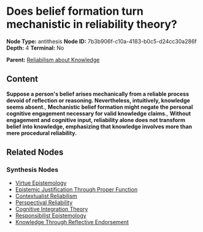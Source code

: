 # Does belief formation turn mechanistic in reliability theory?

**Node Type:** antithesis
**Node ID:** 7b3b906f-c10a-4183-b0c5-d24cc30a286f
**Depth:** 4
**Terminal:** No

**Parent:** [Reliabilism about Knowledge](reliabilism-about-knowledge-synthesis-c27ff06b-bf24-465d-844c-754d2e8373a5.md)

## Content

**Suppose a person's belief arises mechanically from a reliable process devoid of reflection or reasoning. Nevertheless, intuitively, knowledge seems absent.**, **Mechanistic belief formation might negate the personal cognitive engagement necessary for valid knowledge claims.**, **Without engagement and cognitive input, reliability alone does not transform belief into knowledge, emphasizing that knowledge involves more than mere procedural reliability.**

## Related Nodes

### Synthesis Nodes

- [Virtue Epistemology](virtue-epistemology-synthesis-f7d67e78-0240-4442-acd1-6a43157eb69c.md)
- [Epistemic Justification Through Proper Function](epistemic-justification-through-proper-function-synthesis-1bc38da2-4d9d-484c-b05e-b8579a5bd1cc.md)
- [Contextualist Reliabilism](contextualist-reliabilism-synthesis-2e1da762-97e6-4d0f-b3e2-87954331812b.md)
- [Perspectival Reliability](perspectival-reliability-synthesis-2bceaa2e-8910-45bc-8869-9495f7a7668e.md)
- [Cognitive Integration Theory](cognitive-integration-theory-synthesis-37b72bae-300a-405a-bb6f-3a1fc210da8c.md)
- [Responsibilist Epistemology](responsibilist-epistemology-synthesis-37fc9ea3-6aa3-4c47-b4cf-5cc905fcb888.md)
- [Knowledge Through Reflective Endorsement](knowledge-through-reflective-endorsement-synthesis-c1e7c4eb-a6e8-4070-a20a-ef08a92a66fb.md)

